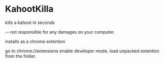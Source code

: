 # KahootKilla
kills a kahoot in seconds

--
not responsible for any damages on your computer.

installs as a chrome extention

go to chrome://extensions 
enable developer mode.
load unpacked extention from the folder.

